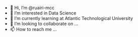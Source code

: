 - 👋 Hi, I’m @ruairi-mcc
- 👀 I’m interested in Data Science 
- 🌱 I’m currently learning at Atlantic Technological University
- 💞️ I’m looking to collaborate on ...
- 📫 How to reach me ...

<!---
ruairi-mcc/ruairi-mcc is a ✨ special ✨ repository because its `README.md` (this file) appears on your GitHub profile.
You can click the Preview link to take a look at your changes.
--->
